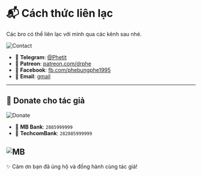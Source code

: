 # 📬 Cách thức liên lạc  
Các bro có thể liên lạc với mình qua các kênh sau nhé.

![Contact](https://i.ibb.co/39KrnHjM/IMG-3213.jpg)

- 💬 **Telegram**: [@Phetit](https://t.me/Phetit)  
- 🎥 **Patreon**: [patreon.com/drphe](https://patreon.com/drphe)  
- 📘 **Facebook**: [fb.com/phebungphe1995](https://www.facebook.com/phebungphe1995)  
- 📧 **Email**: [gmail](mailto://drphe95@gmail.com)
---

## 💖 Donate cho tác giả  


![Donate](https://i.ibb.co/KjJwXRP1/e7bd7d52884d.png)

- 🏦 **MB Bank**: `2885999999`  
- 🏦 **TechcomBank**: `282885999999`  

![MB](https://i.ibb.co/JWG0Hvgd/IMG-3214.jpg)
---

✨ Cảm ơn bạn đã ủng hộ và đồng hành cùng tác giả!
